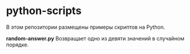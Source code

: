 # python-scripts
В этом репозитории размещены примеры скриптов на Python.

**random-answer.py**
Возвращает одно из девяти значений в случайном порядке. 
